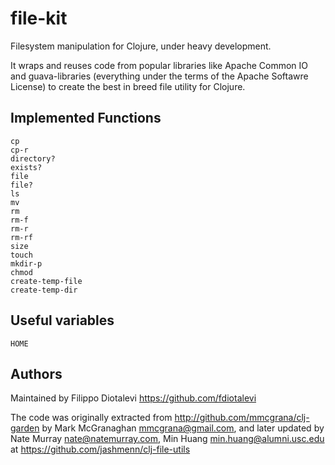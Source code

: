 # file-kit

Filesystem manipulation for Clojure, under heavy development.

It wraps and reuses code from popular libraries like Apache Common IO
and guava-libraries  (everything under the terms of the Apache Softawre License)
to create the best in breed file utility for Clojure.


## Implemented Functions

    cp
    cp-r
    directory?
    exists?
    file
    file?
    ls
    mv
    rm
    rm-f
    rm-r
    rm-rf
    size
    touch
    mkdir-p
    chmod
    create-temp-file
    create-temp-dir

## Useful variables

    HOME 


## Authors

Maintained by Filippo Diotalevi <https://github.com/fdiotalevi>

The code was originally extracted from <http://github.com/mmcgrana/clj-garden> 
by Mark McGranaghan <mmcgrana@gmail.com>, and later updated by Nate Murray 
<nate@natemurray.com>, Min Huang <min.huang@alumni.usc.edu> at <https://github.com/jashmenn/clj-file-utils>


